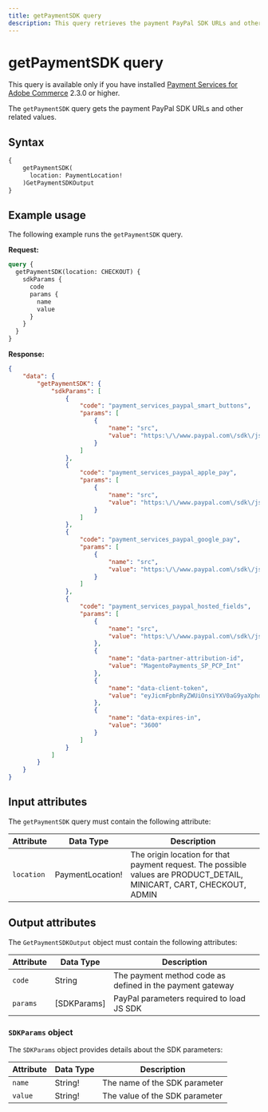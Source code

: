 ```yaml
---
title: getPaymentSDK query
description: This query retrieves the payment PayPal SDK URLs and other related values.
---
```


# getPaymentSDK query

<InlineAlert variant="info" slots="text" />

This query is available only if you have installed [Payment Services for Adobe Commerce](https://commercemarketplace.adobe.com/magento-payment-services.html) 2.3.0 or higher.

The `getPaymentSDK` query gets the payment PayPal SDK URLs and other related values.

## Syntax

```graphql
{
    getPaymentSDK(
      location: PaymentLocation!
    )GetPaymentSDKOutput
}
```

## Example usage

The following example runs the `getPaymentSDK` query.

**Request:**

```graphql
query {
  getPaymentSDK(location: CHECKOUT) {
    sdkParams {
      code
      params {
        name
        value
      }
    }
  }
}
```

**Response:**

```json
{
    "data": {
        "getPaymentSDK": {
            "sdkParams": [
                {
                    "code": "payment_services_paypal_smart_buttons",
                    "params": [
                        {
                            "name": "src",
                            "value": "https:\/\/www.paypal.com\/sdk\/js?client-id=..."
                        }
                    ]
                },
                {
                    "code": "payment_services_paypal_apple_pay",
                    "params": [
                        {
                            "name": "src",
                            "value": "https:\/\/www.paypal.com\/sdk\/js?client-id=..."
                        }
                    ]
                },
                {
                    "code": "payment_services_paypal_google_pay",
                    "params": [
                        {
                            "name": "src",
                            "value": "https:\/\/www.paypal.com\/sdk\/js?client-id=..."
                        }
                    ]
                },
                {
                    "code": "payment_services_paypal_hosted_fields",
                    "params": [
                        {
                            "name": "src",
                            "value": "https:\/\/www.paypal.com\/sdk\/js?client-id=..."
                        },
                        {
                            "name": "data-partner-attribution-id",
                            "value": "MagentoPayments_SP_PCP_Int"
                        },
                        {
                            "name": "data-client-token",
                            "value": "eyJicmFpbnRyZWUiOnsiYXV0aG9yaXphdGlvbkZpbmdlcnByaW50IjoiMTFiZmFjZGM5YWEyM2ZhZjdmNTQwMzc0NGZmYzEwMjI4YjFjODBmZjg4NDdlYjcyMjMyMmM1OTE0MTU3OWYzZHxtZXJjaGFudF9pZD1yd3dua3FnMnhnNTZobTJuJnB1YmxpY19rZXk9NjNrdm4zN3Z0MjlxYjRkZiZjcmVhdGVkX2F0PTIwMjQtMDItMTNUMTU6Mjc6NTkuNDg5WiIsInZlcnNpb24iOiIzLXBheXBhbCJ9LCJwYXlwYWwiOnsiaWRUb2tlbiI6bnVsbCwiYWNjZXNzVG9rZW4iOiJBMjFBQUlEc1hFbHFlVzh6d1FTTGZsVFdkMHR1UkhIYlBYVTdfYTQzNVFxUVQ5MTRmUjhzclN1RTQzdlg4TnVXV0N1NHZIeUVoVG1BUnhVekdnU3R3VDJCNVFtczBrVjRnIn19"
                        },
                        {
                            "name": "data-expires-in",
                            "value": "3600"
                        }
                    ]
                }
            ]
        }
    }
}
```

## Input attributes

The `getPaymentSDK` query must contain the following attribute:

Attribute |  Data Type | Description
--- | --- | ---
`location` | PaymentLocation! | The origin location for that payment request. The possible values are PRODUCT_DETAIL, MINICART, CART, CHECKOUT, ADMIN

## Output attributes

The `GetPaymentSDKOutput` object must contain the following attributes:

Attribute |  Data Type | Description
--- | --- | ---
`code` | String | The payment method code as defined in the payment gateway
`params` | [SDKParams] | PayPal parameters required to load JS SDK

### `SDKParams` object

The `SDKParams` object provides details about the SDK parameters:

Attribute |  Data Type | Description
--- | --- | ---
`name` | String! | The name of the SDK parameter
`value` | String! | The value of the SDK parameter
